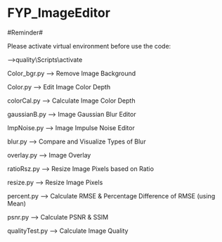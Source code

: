 ﻿# FYP_ImageEditor

#Reminder# 

Please activate virtual environment before use the code:

-->quality\Scripts\activate

Color_bgr.py --> Remove Image Background

Color.py --> Edit Image Color Depth

colorCal.py --> Calculate Image Color Depth

gaussianB.py --> Image Gaussian Blur Editor

ImpNoise.py --> Image Impulse Noise Editor

blur.py --> Compare and Visualize Types of Blur

overlay.py --> Image Overlay

ratioRsz.py --> Resize Image Pixels based on Ratio

resize.py --> Resize Image Pixels

percent.py --> Calculate RMSE & Percentage Difference of RMSE (using Mean)

psnr.py --> Calculate PSNR & SSIM

qualityTest.py --> Calculate Image Quality 
